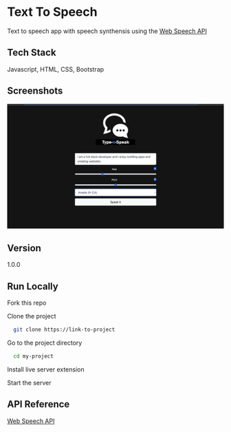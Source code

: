 # Text To Speech

Text to speech app with speech synthensis using the [Web Speech API](https://developer.mozilla.org/en-US/docs/Web/API/Web_Speech_API)

## Tech Stack

Javascript, HTML, CSS, Bootstrap

## Screenshots

![App Screenshot](https://raw.githubusercontent.com/catuchi/TextToSpeech/main/dist/img/App%20Screenshot.png)

## Version

1.0.0

## Run Locally

Fork this repo

Clone the project

```bash
  git clone https://link-to-project
```

Go to the project directory

```bash
  cd my-project
```

Install live server extension

Start the server

## API Reference

[Web Speech API](https://developer.mozilla.org/en-US/docs/Web/API/Web_Speech_API)
